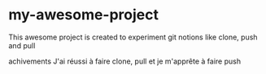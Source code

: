 # my-awesome-project
This awesome project is created to experiment git notions like clone, push and pull


achivements
J'ai réussi à faire clone, pull et je m'apprête à faire push

